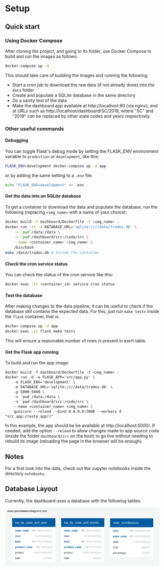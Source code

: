 
# Setup

## Quick start

### Using Docker Compose

After cloning the project, and going to its folder, use Docker Compose to build and run the images as follows:

```bash
docker-compose up -d
```

This should take care of building the images and running the following:

- Start a cron job to download the raw data (if not already done) into the `data` folder
- Create and populate a SQLite database in the same directory
- Do a sanity test of the data
- Make the dashboard app available at http://localhost:80 (via nginx), and at URLs such as http://localhost/dashboard/SC/2019, where "SC" and "2019" can be replaced by other state codes and years respectively.

### Other useful commands

#### Debugging

You can toggle Flask's debug mode by setting the FLASK_ENV environment variable
to `production` or `development`, like this:

```bash
FLASK_ENV=development docker-compose up -d app
```

or by adding the same setting to a `.env` file:

```bash
echo "FLASK_ENV=development" >> .env
```

#### Get the data into an SQLite database

To get a container to download the data and populate the database, run the following (replacing `<img_name>` with a name of your choice):

```bash
docker build -f dashboard/Dockerfile -t <img_name> .
docker run -it -e DATABASE_URL='sqlite:////data/trades.db' \
    -v `pwd`/data:/data \
    -v `pwd`/dashboard/src:/code/src \
    --name <container_name> <img_name> \
    /bin/bash
make /data/trades.db # Inside the container
```

#### Check the cron service status

You can check the status of the cron service like this:

```bash
docker exec -it <container_id> service cron status
```

#### Test the database

After making changes to the data pipeline, it can be useful to check if the database still contains the expected data. For this, just run `make tests` inside the `flask` container, that is:

```bash
docker-compose up -d app
docker exec -it flask make tests
```

This will ensure a reasonable number of rows is present in each table.

#### Get the Flask app running

To build and run the app image:

```shell
docker build -f dashboard/Dockerfile -t <img_name> .
docker run -d -e FLASK_APP='src/app.py' \
    -e FLASK_ENV='development' \
    -e DATABASE_URL='sqlite:////data/trades.db' \
    -p 5000:5000 \
    -v `pwd`/data:/data \
    -v `pwd`/dashboard/src:/code/src \
    --name <container_name> <img_name> \
    gunicorn --reload --bind 0.0.0.0:5000 --workers 4 "src.app:create_app()"
```

In this example, the app should be be available at http://localhost:5000/. If needed, add the option `--reload` to allow changes made to app source code (inside the folder `dashboard/src` on the host) to go live without needing to rebuild its image (reloading the page in the browser will be enough).

## Notes

For a first look into the data, check out the Jupyter notebooks inside the directory `notebooks`.

## Database Layout

Currently, the dashboard uses a database with the following tables:

![Database Diagram](diagram.png)
